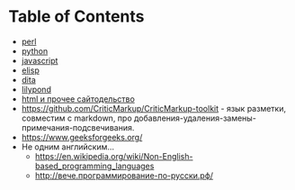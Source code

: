 
# Table of Contents



<div class="preview" id="orgfcb3abe">

</div>

-   [perl](../computer/20210128160900-perl.publ.md)
-   [python](20211009113749-python.publ.md)
-   [javascript](../computer/20201029225444-javascript.publ.md)
-   [elisp](../computer/emacs/20210619235900-elisp.publ.md)
-   [dita](../computer/20201020125438-dita.publ.md)
-   [lilypond](../computer/20201113191924-lilypond.publ.md)
-   [html и прочее сайтодельство](../computer/site/20200816203007-саитодельство.publ.md)
-   <https://github.com/CriticMarkup/CriticMarkup-toolkit> - язык разметки, совместим с markdown, про добавления-удаления-замены-примечания-подсвечивания.
-   <https://www.geeksforgeeks.org/>
-   Не одним английским&#x2026;  
    -   <https://en.wikipedia.org/wiki/Non-English-based_programming_languages>
    -   <http://вече.программирование-по-русски.рф/>

